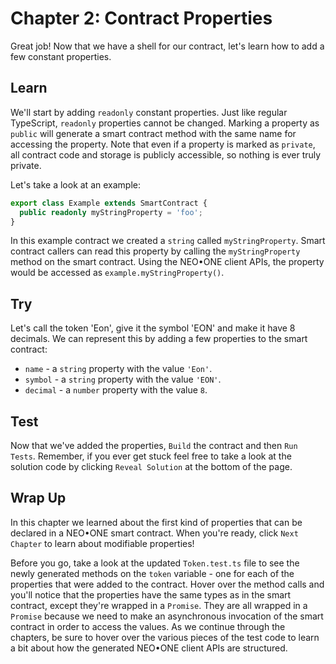 # Chapter 2: Contract Properties

Great job! Now that we have a shell for our contract, let's learn how to add a few constant properties.

## Learn

We'll start by adding `readonly` constant properties. Just like regular TypeScript, `readonly` properties cannot be changed. Marking a property as `public` will generate a smart contract method with the same name for accessing the property. Note that even if a property is marked as `private`, all contract code and storage is publicly accessible, so nothing is ever truly private.

Let's take a look at an example:

```typescript
export class Example extends SmartContract {
  public readonly myStringProperty = 'foo';
}
```

In this example contract we created a `string` called `myStringProperty`. Smart contract callers can read this property by calling the `myStringProperty` method on the smart contract. Using the NEO•ONE client APIs, the property would be accessed as `example.myStringProperty()`.

## Try

Let's call the token 'Eon', give it the symbol 'EON' and make it have 8 decimals. We can represent this by adding a few properties to the smart contract:

 - `name` - a `string` property with the value `'Eon'`.
 - `symbol` - a `string` property with the value `'EON'`.
 - `decimal` - a `number` property with the value `8`.

## Test

Now that we've added the properties, `Build` the contract and then `Run Tests`. Remember, if you ever get stuck feel free to take a look at the solution code by clicking `Reveal Solution` at the bottom of the page.

## Wrap Up

In this chapter we learned about the first kind of properties that can be declared in a NEO•ONE smart contract. When you're ready, click `Next Chapter` to learn about modifiable properties!

Before you go, take a look at the updated `Token.test.ts` file to see the newly generated methods on the `token` variable - one for each of the properties that were added to the contract. Hover over the method calls and you'll notice that the properties have the same types as in the smart contract, except they're wrapped in a `Promise`. They are all wrapped in a `Promise` because we need to make an asynchronous invocation of the smart contract in order to access the values. As we continue through the chapters, be sure to hover over the various pieces of the test code to learn a bit about how the generated NEO•ONE client APIs are structured.
